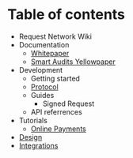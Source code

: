 # Table of contents

* Request Network Wiki
* Documentation
  * [Whitepaper](http://google.in)
  * [Smart Audits Yellowpaper](https://request.network/assets/pdf/request_yellowpaper_smart_audits.pdf)
* Development
  * Getting started
  * [Protocol](development/protocol.md)
  * Guides
    * Signed Request
  * API referrences
* Tutorials
  * [Online Payments](tutorials/online-payments.md)
* [Design](design.md)
* [Integrations](integrations.md)

